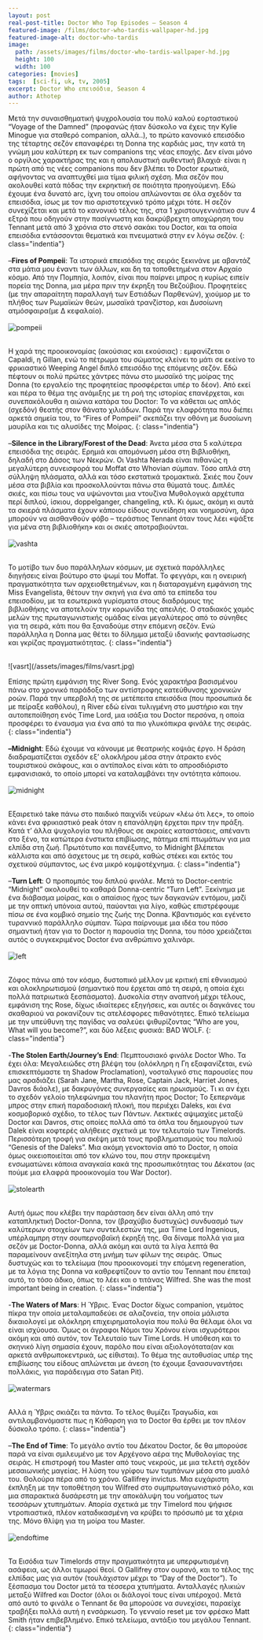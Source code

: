 ```yaml
---
layout: post
real-post-title: Doctor Who Top Episodes – Season 4
featured-image: /films/doctor-who-tardis-wallpaper-hd.jpg
featured-image-alt: doctor-who-tardis
image:
  path: /assets/images/films/doctor-who-tardis-wallpaper-hd.jpg
  height: 100
  width: 100
categories: [movies]
tags:  [sci-fi, uk, tv, 2005]
excerpt: Doctor Who επεισόδια, Season 4
author: Athotep
---
```


Μετά την συναισθηματική ψυχρολουσία του πολύ καλού εορταστικού “Voyage of the Damned” (προφανώς ήταν δύσκολο να έχεις την Kylie Minogue για σταθερό companion, αλλά..), το πρώτο κανονικό επεισόδιο της τέταρτης σεζόν επαναφέρει τη Donna της καρδιάς μας, την κατά τη γνώμη μου καλύτερη εκ των companions της νέας εποχής. Δεν είναι μόνο ο οργίλος χαρακτήρας της και η απολαυστική αυθεντική βλαχιά· είναι η πρώτη από τις νέες companions που δεν βλέπει το Doctor ερωτικά, αφήνοντας να αναπτυχθεί μια τίμια φιλική σχέση. Μια σεζόν που ακολουθεί κατά πόδας την εκρηκτική σε ποιότητα προηγούμενη. Εδώ έχουμε ένα δυνατό arc, ίχνη του οποίου απλώνονται σε όλα σχεδόν τα επεισόδια, ίσως με τον πιο αριστοτεχνικό τρόπο μέχρι τότε. Η σεζόν συνεχίζεται και μετά το κανονικό τέλος της, στα 1 χριστουγεννιάτικο συν 4 εξτρά που οδηγούν στην πασίγνωστη και δακρύβρεχτη αποχώρηση του Tennant μετά από 3 χρόνια στο στενό σακάκι του Doctor, και τα οποία επεισόδια εντάσσονται θεματικά και πνευματικά στην εν λόγω σεζόν.
{: class="indentia"}  
<br>
–**Fires of Pompeii**: Τα ιστορικά επεισόδια της σειράς ξεκινάνε με αβαντάζ στα μάτια μου έναντι των άλλων, και δη τα τοποθετημένα στον Αρχαίο κόσμο. Από την Πομπηία, λοιπόν, είναι που παίρνει μπρος η κυρίως ειπείν πορεία της Donna, μια μέρα πριν την έκρηξη του Βεζούβιου. Προφητείες (με την απαραίτητη παραλλαγή των Εστιάδων Παρθενών), χιούμορ με το πλήθος των Ρωμαϊκών θεών, μωσαϊκά τρανζίστορ, και Δυσοίωνη ατμόσφαιρα(με Δ κεφαλαίο).  
<br>
![pompeii](/assets/images/films/pompeii.jpg)  
<br>

Η χαρά της προοικονομίας (ακούσιας και εκούσιας) : εμφανίζεται ο Capaldi, η Gillan, ενώ το πέτρωμα του σώματος κλείνει το μάτι σε εκείνο το φρικιαστικό Weeping Angel διπλό επεισόδιο της επόμενης σεζόν. Εδώ πέφτουν οι πολύ πρώτες χάντρες πάνω στο μωσαϊκό της μοίρας της Donna (το εργαλείο της προφητείας προσφέρεται υπέρ το δέον). Από εκεί και πέρα το θέμα της ανάμιξης με τη ροή της ιστορίας επανέρχεται, και συνεπακόλουθα η αιώνια κατάρα του Doctor: Το να κάθεται ως απλός (σχεδόν) θεατής στον θάνατο χιλιάδων. Παρά την ελαφρότητα που διέπει αρκετά σημεία του, το “Fires of Pompeii” σκεπάζει την οθόνη με δυσοίωνη μαυρίλα και τις αλυσίδες της Μοίρας.
{: class="indentia"}  
<br>
–**Silence in the Library/Forest of the Dead**: Άνετα μέσα στα 5 καλύτερα επεισόδια της σειράς. Ερημιά και απομόνωση μέσα στη Βιβλιοθήκη, δηλαδή στο Δάσος των Νεκρών. Οι Vashta Nerada είναι πιθανώς η μεγαλύτερη συνεισφορά του Moffat στο Whovian σύμπαν. Τόσο απλά στη σύλληψη πλάσματα, αλλά και τόσο εκστατικά τρομακτικά. Σκιές που ζουν μέσα στα βιβλία και προσκολλούνται πάνω στα θύματά τους. Διπλές σκιές, και πίσω τους να υψώνονται μια ντουζίνα Μυθολογικά αρχέτυπα περί διπλού, ίσκιου, doppelganger, changeling, κτλ. Κι όμως, ακόμη κι αυτά τα σκιερά πλάσματα έχουν κάποιου είδους συνείδηση και νοημοσύνη, άρα μπορούν να αισθανθούν φόβο – τεράστιος Tennant όταν τους λέει «ψάξτε για μένα στη βιβλιοθήκη» και οι σκιές αποτραβιούνται.  
<br>
![vashta](/assets/images/films/vashta.jpg)  
<br>

Το μοτίβο των δυο παράλληλων κόσμων, με σχετικά παράλληλες διηγήσεις είναι βούτυρο στο ψωμί του Moffat. Το φεγγάρι, και η ονειρική πραγματικότητα των αρχειοθετημένων, και η διαταραγμένη εμφάνιση της Miss Evangelista, θέτουν την σκηνή για ένα από τα επίπεδα του επεισοδίου, με τα εσωτερικά γυρίσματα στους διαδρόμους της βιβλιοθήκης να αποτελούν την κορωνίδα της απειλής. Ο σταδιακός χαμός μελών της πρωταγωνιστικής ομάδας είναι μεγαλύτερος από το σύνηθες για τη σειρά, κάτι που θα ξαναδούμε στην επόμενη σεζόν. Ενώ παράλληλα η Donna μας θέτει το δίλημμα μεταξύ ιδανικής φαντασίωσης και γκρίζας πραγματικότητας.
{: class="indentia"}  

<br>
![vasrt](/assets/images/films/vasrt.jpg)  
<br>

Επίσης πρώτη εμφάνιση της River Song. Ενός χαρακτήρα βασισμένου πάνω στο χρονικό παράδοξο των αντίστροφης κατεύθυνσης χρονικών ροών. Παρά την υπερβολή της σε μετέπειτα επεισόδια (που προσωπικά δε με πείραξε καθόλου), η River εδώ είναι τυλιγμένη στο μυστήριο και την αυτοπεποίθηση ενός Time Lord, μια ισάξια του Doctor περσόνα, η οποία προσφέρει το έναυσμα για ένα από τα πιο γλυκόπικρα φινάλε της σειράς.
{: class="indentia"}  
<br>
**–Midnight**: Εδώ έχουμε να κάνουμε με θεατρικής κοψιάς έργο. Η δράση διαδραματίζεται σχεδόν εξ’ ολοκλήρου μέσα στην άτρακτο ενός τουριστικού σκάφους, και ο αντίπαλος είναι κάτι το απροσδιόριστο εμφανισιακά, το οποίο μπορεί να καταλαμβάνει την οντότητα κάποιου.  
<br>
![midnight](/assets/images/films/midnight.jpg)  
<br>

Εξαιρετικό take πάνω στο παιδικό παιχνίδι νεύρων «λέω ότι λες», το οποίο κάνει ένα φρικιαστικό peak όταν η επανάληψη έρχεται πριν την πράξη. Κατά τ’ άλλα ψυχολογία του πλήθους σε ακραίες καταστάσεις, απέναντι στο ξένο, τα κατώτερα ένστικτα επιβίωσης, πάτημα επί πτωμάτων για μια ελπίδα στη ζωή. Πρωτότυπο και πανέξυπνο, το Midnight βλέπεται κάλλιστα και από άσχετους με τη σειρά, καθώς στέκει και εκτός του σχετικού σύμπαντος, ως ένα μικρό κομψοτέχνημα.
{: class="indentia"}  
<br>
–**Turn Left**: Ο προπομπός του διπλού φινάλε. Μετά το Doctor-centric “Midnight” ακολουθεί το καθαρά Donna-centric “Turn Left”. Ξεκίνημα με ένα διάβασμα μοίρας, και ο απαίσιος ήχος των δαγκανών εντόμου, μαζί με την οπτική υπόνοια αυτού, παύονται για λίγο, καθώς επιστρέφουμε πίσω σε ένα κομβικό σημείο της ζωής της Donna. Κβαντισμός και εγένετο τυραννικό παράλληλο σύμπαν. Τώρα παίρνουμε μια ιδέα του πόσο σημαντική ήταν για το Doctor η παρουσία της Donna, του πόσο χρειάζεται αυτός ο συγκεκριμένος Doctor ένα ανθρώπινο χαλινάρι.  
<br>
![left](/assets/images/films/left.jpg)  
<br>

Ζόφος πάνω από τον κόσμο, δυστοπικό μέλλον με κριτική επί εθνικισμού και ολοκληρωτισμού (σημαντικό που έρχεται από τη σειρά, η οποία έχει πολλά πατριωτικά ξεσπάσματα). Δυσκολία στην αναπνοή μέχρι τέλους, εμφάνιση της Rose, δίχως ιδιαίτερες εξηγήσεις, και αυτές οι δαγκάνες του σκαθαριού να ροκανίζουν τις ατελέσφορες πιθανότητες. Επικό τελείωμα με την υπεύθυνη της παγίδας να σαλεύει ψιθυρίζοντας “Who are you, What will you become?”, και δύο λέξεις φυσικά: BAD WOLF.
{: class="indentia"}  
<br>
-**The Stolen Earth/Journey’s End**: Πεμπτουσιακό φινάλε Doctor Who. Τα έχει όλα: Μεγαλειώδες στη βλέψη του (ολόκληρη η Γη εξαφανίζεται, ενώ επισκεπτόμαστε τη Shadow Proclamation), νοσταλγικό στις παρουσίες που μας αραδιάζει (Sarah Jane, Martha, Rose, Captain Jack, Harriet Jones, Davros διάολε), με δακρυγόνες συνεργασίες και ηρωισμούς. Τι κι αν έχει το σχεδόν γελοίο τηλεφώνημα του πλανήτη προς Doctor; Το ξεπερνάμε μπρος στην επική παραδοσιακή πλοκή, που περιέχει Daleks, και ένα κοσμοβορικό σχέδιο, το τέλος των Πάντων. Λεκτικές αψιμαχίες μεταξύ Doctor και Davros, στις οποίες πολλά από τα όπλα του δημιουργού των Dalek είναι κοφτερές αλήθειες σχετικά με τον τελευταίο των Timelords. Περισσότερη τροφή για σκέψη μετά τους προβληματισμούς του παλιού “Genesis of the Daleks”. Μια ακόμη γενοκτονία από το Doctor, η οποία όμως οικειοποιείται από τον κλώνο του, που στην προκειμένη ενσωματώνει κάποια αναγκαία κακά της προσωπικότητας του Δέκατου (ας πούμε μια ελαφρά προοικονομία του War Doctor).  
<br>
![stolearth](/assets/images/films/stolen-earth.jpg)  
<br>

Αυτή όμως που κλέβει την παράσταση δεν είναι άλλη από την καταπληκτική Doctor-Donna, τον (βραχύβιο δυστυχώς) συνδυασμό των καλύτερων στοιχείων των συντελεστών της, μια Time Lord Ingenious, υπέρλαμπρη στην σουπερνοβαϊκή έκρηξή της. Θα δίναμε πολλά για μια σεζόν με Doctor-Donna, αλλά ακόμη και αυτά τα λίγα λεπτά θα παραμείνουν ανεξίτηλα στη μνήμη των φίλων της σειράς. Όπως δυστυχώς και το τελείωμα (που προοικονομεί την επόμενη regeneration, με τα λόγια της Donna να καθρεφτίζουν το αντίο του Tennant που έπεται) αυτό, το τόσο άδικο, όπως το λέει και ο τιτάνας Wilfred. She was the most important being in creation.
{: class="indentia"}  
<br>
-**The Waters of Mars**: Η Ύβρις. Ένας Doctor δίχως companion, γεμάτος πίκρα την οποία μεταλαμπαδεύει σε αλαζονεία, την οποία μάλιστα δικαιολογεί με ολόκληρη επιχειρηματολογία που πολύ θα θέλαμε όλοι να είναι ισχύουσα. Όμως οι άγραφοι Νόμοι του Χρόνου είναι ισχυρότεροι ακόμη και από αυτόν, τον Τελευταίο των Time Lords. Η υπόθεση και το σκηνικό λίγη σημασία έχουν, παρόλο που είναι αξιολογότατα(αν και αρκετά ανθρωποκεντρικά, ως είθισται). Το θέμα της αυτοθυσίας υπέρ της επιβίωσης του είδους απλώνεται με άνεση (το έχουμε ξανασυναντήσει πολλάκις, για παράδειγμα στο Satan Pit).  
<br>
![watermars](/assets/images/films/watersmars.jpg)  
<br>

Αλλά η Ύβρις σκιάζει τα πάντα. Το τέλος θυμίζει Τραγωδία, και αντιλαμβανόμαστε πως η Κάθαρση για το Doctor θα έρθει με τον πλέον δύσκολο τρόπο.
{: class="indentia"}  
<br>
–**The End of Time**: Το μεγάλο αντίο του Δέκατου Doctor, δε θα μπορούσε παρά να είναι σμιλευμένο με τον Αρχέγονο αέρα της Μυθολογίας της σειράς. Η επιστροφή του Master από τους νεκρούς, με μια τελετή σχεδόν μεσαιωνικής μαγείας. Η λύση του γρίφου των τυμπάνων μέσα στο μυαλό του. Θολούρα πέρα από το χρόνο. Gallifrey invictus. Μια ευχάριστη έκπληξη με την τοποθέτηση του Wilfred στο συμπρωταγωνιστικό ρόλο, και μια σπαρακτικά δυσάρεστη με την αποκάλυψη του νοήματος των τεσσάρων χτυπημάτων. Απορία σχετικά με την Timelord που ψήφισε ντροπιαστικά, πλέον καταδικασμένη να κρύβει το πρόσωπό με τα χέρια της. Μόνο θλίψη για τη μοίρα του Master.  
<br>
![endoftime](/assets/images/films/endoftime.jpg)  
<br>

Τα Εισόδια των Timelords στην πραγματικότητα με υπερφωτισμένη ασάφεια, ως άλλοι τιμωροί θεοί. Ο Gallifrey στον ουρανό, και το τέλος της ελπίδας μας για αυτόν (τουλάχιστον μέχρι το “Day of the Doctor”). Το ξέσπασμα του Doctor μετά τα τέσσερα χτυπήματα. Ανταλλαγές ηλικιών μεταξύ Wilfred και Doctor (όλοι οι διάλογοί τους είναι υπέροχοι). Μετά από αυτό το φινάλε ο Tennant δε θα μπορούσε να συνεχίσει, παραείχε τραβήξει πολλά αυτή η ενσάρκωση. Το γενναίο reset με τον φρέσκο Matt Smith ήταν επιβεβλημένο. Επικό τελείωμα, αντάξιο του μεγάλου Tennant.
{: class="indentia"}